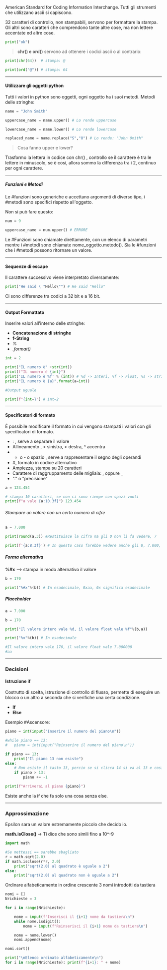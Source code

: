 
American Standard for Coding Information Interchange.
Tutti gli strumenti che utilizzano ascii si capiscono.

32 caratteri di controllo, non stampabili, servono per formattare la stampa.
Gli altri sono caratteri che comprendono tante altre cose, ma non lettere accentate ed altre cose.

```Python
print("ok")
```

>**chr() e ord()** servono ad ottenere i codici ascii o al contrario:

```Python
print(chr(64))  # stampa: @

print(ord("@")) # stampa: 64
```
---
#### Utilizzare gli oggetti python

Tutti i valori in python sono oggetti, ogni oggetto ha i suoi metodi.
Metodi delle stringhe:
```Python
name = "John Smith"

uppercase_name = name.upper() # Lo rende uppercase

lowercase_name = name.lower() # Lo rende lowercase

replaced_name = name.replace("S","O") # Lo rende: "John Omith"
```

>Cosa fanno upper e lower?

Trasformo la lettera in codice con chr() , controllo se il carattere è tra le lettere in minuscolo, se è cosi, allora sommo la differenza tra i 2, continuo per ogni carattere.

---
##### Funzioni e Metodi

Le #funzioni sono generiche e accettano argomenti di diverso tipo, i #metodi sono specifici rispetto all'oggetto.

Non si può fare questo:
```Python
num = 9

uppercase_name = num.upper() # ERRORE
```

Le #Funzioni sono chiamate direttamente, con un elenco di parametri mentre i #metodi sono chiamate nome_oggetto.metodo().
Sia le #funzioni che i #metodi possono ritornare un valore.

---
#### Sequenze di escape

Il carattere successivo viene interpretato diversamente:
```Python
print("He said \ "Hello\"") # He said "Hello"
```

Ci sono differenze tra codici a 32 bit e a 16 bit.

---
#### Output Formattato

Inserire valori all'interno delle stringhe:

- **Concatenazione di stringhe**
- **f-String**
- *%*
- *.format()*

```Python
int = 2

print("IL numero è" +str(int))
print(f"IL numero è {int}")
print('IL numero è %f' % (int)) # %d -> Interi, %f -> Float, %s -> stringa
print("IL numero è {a}".format(a=int))

#Output uguale

print(f"{int=}") # int=2
```
---
#### Specificatori di formato

È possibile modificare il formato in cui vengono stampati i valori con gli specificatori di formato.

- : , serve a separare il valore
- Allineamento , < sinistra, > destra, ^ accentra
- + o - o spazio ,  serve a rappresentare il segno degli operandi
- #, formato in codice alternativo
- Ampiezza, stampa su 20 caratteri
- Carattere di raggruppamento delle migliaia: , oppure _
- "." o "precisione"

```Python
a = 123.454

# stampa 10 caratteri, se non ci sono riempe con spazi vuoti
print(f"a vale {a:10.3f}") 123.454

```
###### Stampare un valore con un certo numero di cifre

```Python
a = 7.000

print(round(a,3)) #Restituisce la cifra ma gli 0 non li fa vedere, 7

print(f'{a:8.3f}') # In questo caso farebbe vedere anche gli 0, 7.000, 8 caratteri di cui 3 dopo la virgole.
```

##### Forma alternativa

**%#x** --> stampa in modo alternativo il valore

```Python
b = 170

print("%#x"%(b)) # In esadecimale, 0xaa, 0x significa esadecimale

```

##### Placeholder

```Python
a = 7.000

b = 170

print("Il valore intero vale %d, il valore float vale %f"%(b,a))

print("%x"%(b)) # In esadecimale

#Il valore intero vale 170, il valore float vale 7.000000
#aa
```
---
### Decisioni

#### Istruzione if

Costrutto di scelta, istruzione di controllo di flusso, permette di eseguire un blocco o un altro a seconda che si verifiche una certa condizione.

- **If**
- **Else**

Esempio #Ascensore:
```Python
piano = int(input("Inserire il numero del piano\n"))

#while piano == 13:
#	piano = int(input("Reinserire il numero del piano\n"))

if piano == 13:
	print("Il piano 13 non esiste")
else:
	# Non esiste il tasto 13, percio se si clicca 14 si va al 13 e cosi via
	if piano > 13:
		piano += -1

print(f"Arriverai al piano {piano}")
```

Esiste anche la if che fa solo una cosa senza else.

---
### Approssimazione

Epsilon sara un valore estremamente piccolo che decido io.

**math.isClose()** -> Ti dice che sono simili fino a 10^-9

```Python
import math

#Se mettessi == sarebbe sbagliato
r = math.sqrt(2.0)
if math.isclose(r*r, 2.0)
	print("sqrt(2.0) al quadrato è uguale a 2")
else:
	print("sqrt(2.0) al quadrato non è uguale a 2")
```

Ordinare alfabeticamente in ordine crescente 3 nomi introdotti da tastiera

```Python
nomi = []
Nrichieste = 3

for i in range(Nrichieste):

    nome = input(f"Inserisci il {i+1} nome da tastiera\n")
    while nome.isdigit():
        nome = input(f"Reinserisci il {i+1} nome da tastiera\n")

    nome = nome.lower()
    nomi.append(nome)

nomi.sort()

print("\nElenco ordinato alfabeticamente\n")
for i in range(Nrichieste): print(f"{i+1}: " + nome)
```

